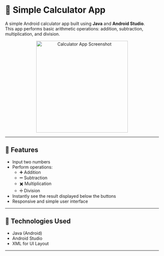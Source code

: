# 📱 Simple Calculator App

A simple Android calculator app built using **Java** and **Android Studio**.  
This app performs basic arithmetic operations: addition, subtraction, multiplication, and division.

<p align="center">
  <img src="![Screenshot 2025-05-17 002134](https://github.com/user-attachments/assets/d26c3c0d-a252-41bf-8cdf-7fd6d0f818ae)" alt="Calculator App Screenshot" width="300"/>
</p>

---

## 🧮 Features

- Input two numbers
- Perform operations:
  - ➕ Addition
  - ➖ Subtraction
  - ✖️ Multiplication
  - ➗ Division
- Instantly see the result displayed below the buttons
- Responsive and simple user interface

---

## 🚀 Technologies Used

- Java (Android)
- Android Studio
- XML for UI Layout

---
